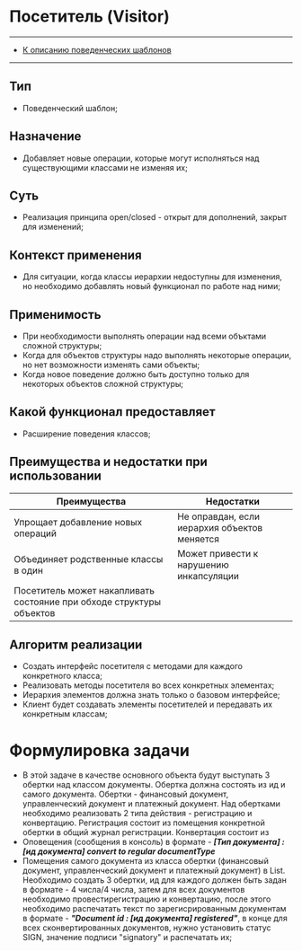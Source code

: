 # Посетитель (Visitor)
****
* [К описанию поведенческих шаблонов](../README.md)
****

## Тип
* Поведенческий шаблон;

## Назначение
* Добавляет новые операции, которые могут исполняться над существующими 
классами не изменяя их;

## Суть
* Реализация принципа open/closed - открыт для дополнений, закрыт для изменений;

## Контекст применения
* Для ситуации, когда классы иерархии недоступны для изменения, 
но необходимо добавлять новый функционал по работе над ними;

## Применимость
* При необходимости выполнять операции над 
всеми объктами сложной структуры;
* Когда для объектов структуры надо выполнять некоторые операции, 
но нет возможности изменять сами объекты;
* Когда новое поведение должно быть доступно только для некоторых 
объектов сложной структуры;

## Какой функционал предоставляет
* Расширение поведения классов;

## Преимущества и недостатки при использовании
| Преимущества                                                         | Недостатки                                   |
|----------------------------------------------------------------------|----------------------------------------------|
| Упрощает добавление новых операций                                   | Не оправдан, если иерархия объектов меняется |
| Объединяет родственные классы в один                                 | Может привести к нарушению инкапсуляции      |
| Посетитель может накапливать состояние при обходе структуры объектов |                                              |

## Алгоритм реализации
* Создать интерфейс посетителя с методами для каждого конкретного класса;
* Реализовать методы посетителя во всех конкретных элементах;
* Иерархия элементов должна знать только о базовом интерфейсе;
* Клиент будет создавать элементы посетителей и передавать их конкретным классам;

# Формулировка задачи
* В этой задаче в качестве основного объекта будут выступать 3 обертки над классом документы. 
Обертка должна состоять из ид и самого документа.
Обертки - финансовый документ, управленческий документ и платежный документ. Над обертками необходимо реализовать 
2 типа действия - регистрацию и конвертацию. Регистрация состоит из помещения конкретной обертки 
в общий журнал регистрации. Конвертация состоит из 
* Оповещения (сообщения в консоль) в формате - ***[Тип документа] : [ид документа] convert to regular documentType***
* Помещения самого документа из класса обертки (финансовый документ, управленческий документ и платежный документ)
в List. Необходимо создать 3 обертки, ид для каждого должен быть задан в формате - 4 числа/4 числа, 
затем для всех документов необходимо провестирегистрацию и конвертацию, после этого необходимо 
распечатать текст по зарегисрированным документам в формате -
  ***"Document id : [ид документа] registered"***, в конце для всех сконвертированных документов, 
нужно установить статус SIGN, значение подписи "signatory" и распечатать их;